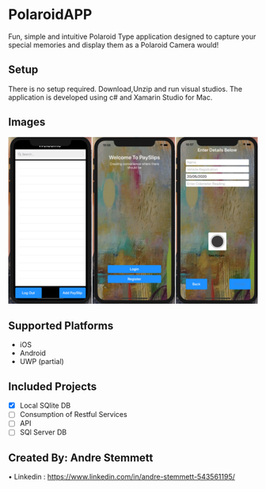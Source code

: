 # PolaroidAPP

Fun, simple and intuitive Polaroid Type application designed to capture your special memories and display them as a Polaroid Camera would!

## Setup

There is no setup required. Download,Unzip and run visual studios. The application is developed using c# and Xamarin Studio for Mac.

## Images

![](https://github.com/AndreDrDre/Xamarin.FuelSlip/blob/master/Project/FuelSlip.png)

## Supported Platforms
- iOS
- Android
- UWP (partial)

## Included Projects

- [x] Local SQlite DB
- [ ] Consumption of Restful Services 
- [ ] API
- [ ] SQl Server DB

## Created By: Andre Stemmett

•	Linkedin : https://www.linkedin.com/in/andre-stemmett-543561195/

